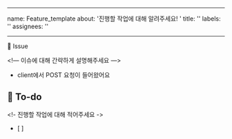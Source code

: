 ---
 name: Feature_template
 about: '진행할 작업에 대해 알려주세요! '
 title: ''
 labels: ''
 assignees: ''

 ---

 📌 Issue

 <!— 이슈에 대해 간략하게 설명해주세요 —> 
 - client에서 POST 요청이 들어왔어요


 ## 📝 To-do
 <!- 진행할 작업에 대해 적어주세요 ->
 - [ ]
